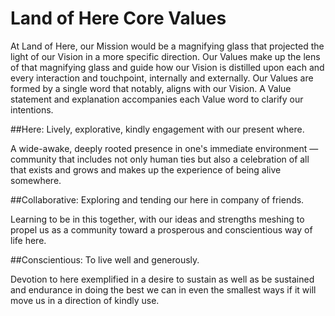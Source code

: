 # Land of Here Core Values

At Land of Here, our Mission would be a magnifying glass that projected the light of our Vision in a more specific direction. Our Values make up the lens of that magnifying glass and guide how our Vision is distilled upon each and every interaction and touchpoint, internally and externally. Our Values are formed by a single word that notably, aligns with our Vision. A Value statement and explanation accompanies each Value word to clarify our intentions.

##Here: Lively, explorative, kindly engagement with our present where.

A wide-awake, deeply rooted presence  in one's immediate environment — community that includes not only human  ties but also a celebration of all that exists and grows and makes up  the experience of being alive somewhere.

##Collaborative: Exploring and tending our here in company of friends.

Learning to be in this together, with our ideas  and strengths meshing to propel us as a community toward a prosperous and conscientious way of life here.

##Conscientious: To live well and generously.

Devotion to here exemplified in a desire to sustain as well as be sustained and endurance in doing the best we can in even the smallest ways if it will move us in a direction of kindly use.
